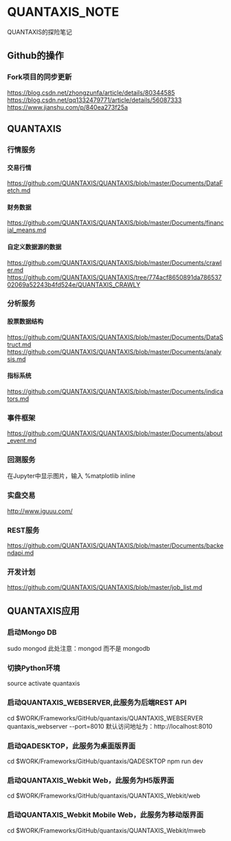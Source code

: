 # QUANTAXIS_NOTE
QUANTAXIS的探险笔记

## Github的操作
### Fork项目的同步更新
https://blog.csdn.net/zhongzunfa/article/details/80344585  
https://blog.csdn.net/qq1332479771/article/details/56087333  
https://www.jianshu.com/p/840ea273f25a

## QUANTAXIS
### 行情服务
#### 交易行情
https://github.com/QUANTAXIS/QUANTAXIS/blob/master/Documents/DataFetch.md
#### 财务数据
https://github.com/QUANTAXIS/QUANTAXIS/blob/master/Documents/financial_means.md
#### 自定义数据源的数据
https://github.com/QUANTAXIS/QUANTAXIS/blob/master/Documents/crawler.md
https://github.com/QUANTAXIS/QUANTAXIS/tree/774acf8650891da78653702069a52243b4fd524e/QUANTAXIS_CRAWLY


### 分析服务
#### 股票数据结构
https://github.com/QUANTAXIS/QUANTAXIS/blob/master/Documents/DataStruct.md
https://github.com/QUANTAXIS/QUANTAXIS/blob/master/Documents/analysis.md

#### 指标系统
https://github.com/QUANTAXIS/QUANTAXIS/blob/master/Documents/indicators.md

### 事件框架
https://github.com/QUANTAXIS/QUANTAXIS/blob/master/Documents/about_event.md

### 回测服务
在Jupyter中显示图片，输入 %matplotlib inline

### 实盘交易
http://www.iguuu.com/

### REST服务
https://github.com/QUANTAXIS/QUANTAXIS/blob/master/Documents/backendapi.md

### 开发计划
https://github.com/QUANTAXIS/QUANTAXIS/blob/master/job_list.md


## QUANTAXIS应用
### 启动Mongo DB
sudo mongod
此处注意：mongod 而不是 mongodb


### 切换Python环境
source activate quantaxis

### 启动QUANTAXIS_WEBSERVER,此服务为后端REST API
cd $WORK/Frameworks/GitHub/quantaxis/QUANTAXIS_WEBSERVER
quantaxis_webserver --port=8010
默认访问地址为：http://localhost:8010

### 启动QADESKTOP，此服务为桌面版界面
cd $WORK/Frameworks/GitHub/quantaxis/QADESKTOP
npm run dev

### 启动QUANTAXIS_Webkit Web，此服务为H5版界面
cd $WORK/Frameworks/GitHub/quantaxis/QUANTAXIS_Webkit/web

### 启动QUANTAXIS_Webkit Mobile Web，此服务为移动版界面
cd $WORK/Frameworks/GitHub/quantaxis/QUANTAXIS_Webkit/mweb
